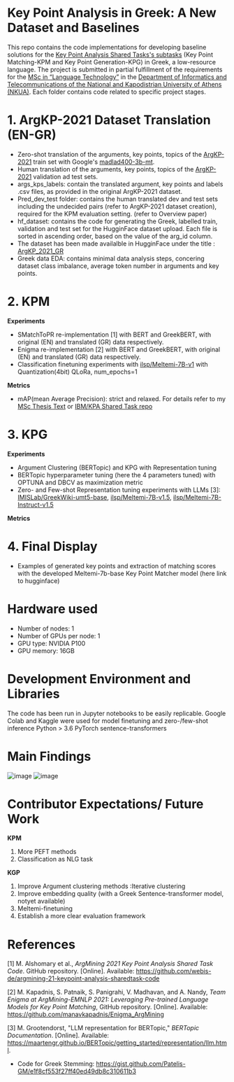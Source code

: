# Key Point Analysis in Greek: A New Dataset and Baselines
This repo contains the code implementations for developing baseline solutions for the [Key Point Analysis Shared Tasks's subtasks](https://github.com/IBM/KPA_2021_shared_task) (Key Point Matching-KPM and Key Point Generation-KPG) in Greek, a low-resource language. 
The project is submitted in partial fulfillment of the requirements for the [MSc in “Language Technology”](https://www.di.uoa.gr/en/studies/graduate/lg) in the [Department of Informatics and Telecommunications of the National and Kapodistrian University of Athens (NKUA)](https://www.di.uoa.gr/en).
Each folder contains code related to specific project stages. 

# 1. ArgKP-2021 Dataset Translation (EN-GR)
- Zero-shot translation of the arguments, key points, topics of the [ArgKP-2021](https://github.com/IBM/KPA_2021_shared_task/tree/main/kpm_data) train set with Google's [madlad400-3b-mt](https://huggingface.co/google/madlad400-3b-mt).
- Human translation of the arguments, key points, topics of the [ArgKP-2021](https://github.com/IBM/KPA_2021_shared_task/tree/main/kpm_data) validation ad test sets.
- args_kps_labels: contain the translated argument, key points and labels .csv files, as provided in the original ArgKP-2021 dataset.
- Pred_dev_test folder: contains the human translated dev and test sets including the undecided pairs (refer to ArgKP-2021 dataset creation), required for the KPM evaluation setting. (refer to Overview paper)
- hf_dataset: contains the code for generating the Greek, labelled train, validation and test set for the HugginFace dataset upload. Each file is sorted in ascending order, based on the value of the arg_id column.
- The dataset has been made availalble in HugginFace under the title : [ArgKP_2021_GR](https://huggingface.co/datasets/Kleo/ArgKP_2021_GR)
- Greek data EDA: contains minimal data analysis steps, concering dataset class imbalance, average token number in arguments and key points.

# 2. KPM 
**Experiments**
- SMatchToPR re-implementation [1] with BERT and GreekBERT, with original (EN) and translated (GR) data respectively.
- Enigma re-implementation [2] with BERT and GreekBERT, with original (EN) and translated (GR) data respectively.
- Classification finetuning experiments with [ilsp/Meltemi-7B-v1](https://huggingface.co/ilsp/Meltemi-7B-v1) with Quantization(4bit) QLoRa, num_epochs=1 

**Metrics**
- mAP(mean Average Precision): strict and relaxed. For details refer to my [MSc Thesis Text](https://pergamos.lib.uoa.gr/uoa/dl/object/3456844/file.pdf) or [IBM/KPA Shared Task repo](https://github.com/IBM/KPA_2021_shared_task)
# 3. KPG
**Experiments**
- Argument Clustering (BERTopic) and KPG with Representation tuning
- BERTopic hyperparameter tuning (here the 4 parameters tuned) with OPTUNA and DBCV as maximization metric
- Zero- and Few-shot Representation tuning experiments with LLMs [3]: [IMISLab/GreekWiki-umt5-base](https://huggingface.co/IMISLab/GreekWiki-umt5-base), [ilsp/Meltemi-7B-v1.5](https://huggingface.co/ilsp/Meltemi-7B-v1.5), [ilsp/Meltemi-7B-Instruct-v1.5](https://huggingface.co/ilsp/Meltemi-7B-Instruct-v1.5)
  
**Metrics**

# 4. Final Display
- Examples of generated key points and extraction of matching scores with the developed Meltemi-7b-base Key Point Matcher model (here link to hugginface)
  
# Hardware used 
- Number of nodes: 1
- Number of GPUs per node: 1
- GPU type: NVIDIA P100
- GPU memory: 16GB
# Development Environment and Libraries
The code has been run in Jupyter notebooks to be easily replicable.
Google Colab and Kaggle were used for model finetuning and zero-/few-shot inference
Python > 3.6
PyTorch
sentence-transformers

# Main Findings
![image](https://github.com/user-attachments/assets/325b792d-c712-4d85-80b0-82d752c51677)
![image](https://github.com/user-attachments/assets/eb7d4a0e-d966-4c90-bbd2-30dd702b4aca)

# Contributor Expectations/ Future Work
 **KPM**
1. More PEFT methods
2. Classification as NLG task
   
  **KGP**
1. Improve Argument clustering methods :Iterative clustering
2. Improve embedding quality (with a Greek Sentence-transformer model, notyet available)
3. Meltemi-finetuning
4. Establish a more clear evaluation framework

# References
[1] M. Alshomary et al., *ArgMining 2021 Key Point Analysis Shared Task Code*. GitHub repository. [Online]. Available: https://github.com/webis-de/argmining-21-keypoint-analysis-sharedtask-code

[2] M. Kapadnis, S. Patnaik, S. Panigrahi, V. Madhavan, and A. Nandy, *Team Enigma at ArgMining-EMNLP 2021: Leveraging Pre-trained Language Models for Key Point Matching*, GitHub repository. [Online]. Available: https://github.com/manavkapadnis/Enigma_ArgMining

[3] M. Grootendorst, "LLM representation for BERTopic," *BERTopic Documentation*. [Online]. Available: https://maartengr.github.io/BERTopic/getting_started/representation/llm.html.

- Code for Greek Stemming: https://gist.github.com/Patelis-GM/e1f8cf553f27ff40ed49db8c310611b3
